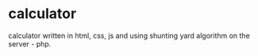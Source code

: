 # calculator
calculator written in html, css, js and using shunting yard algorithm on the server - php.
